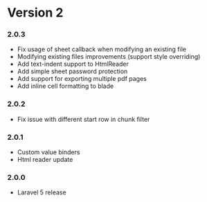 # Version 2

### 2.0.3
- Fix usage of sheet callback when modifying an existing file
- Modifying existing files improvements (support style overriding)
- Add text-indent support to HtmlReader
- Add simple sheet password protection
- Add support for exporting multiple pdf pages
- Add inline cell formatting to blade

### 2.0.2
- Fix issue with different start row in chunk filter

### 2.0.1
- Custom value binders
- Html reader update

### 2.0.0
- Laravel 5 release
